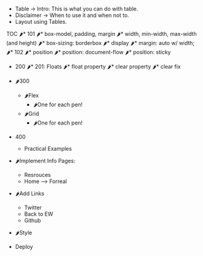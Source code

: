 
* Table -> Intro: This is what you can do with table.
* Disclaimer -> When to use it and when not to.
* Layout using Tables.

TOC
🌶* 101
  🌶* box-model, padding, margin
  🌶* width, min-width, max-width (and height)
  🌶* box-sizing: borderbox
  🌶* display
  🌶* margin: auto w/ width;
🌶* 102
  🌶* position
    🌶* position: document-flow
    🌶* position: sticky

* 200
  🌶* 201: Floats
    🌶* float property
    🌶* clear property
    🌶* clear fix

* 🌶300
  * 🌶Flex
    * 🌶One for each pen!
  * 🌶Grid
    * 🌶One for each pen!

* 400
  * Practical Examples


* 🌶Implement Info Pages:
  * Resrouces
  * Home --> Forreal

* 🌶Add Links
  * Twitter
  * Back to EW
  * Github

* 🌶Style

* Deploy

